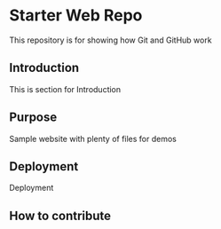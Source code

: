 # Starter Web Repo

This repository is for showing how Git and GitHub work

## Introduction

This is section for Introduction

## Purpose

Sample website with plenty of files for demos

## Deployment
Deployment

## How to contribute